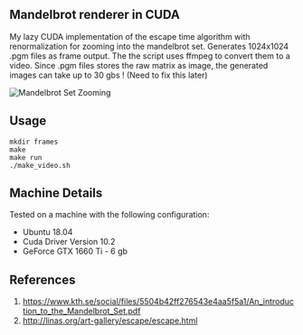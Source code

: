 ## Mandelbrot renderer in CUDA

My lazy CUDA implementation of the escape time algorithm with renormalization for zooming into the mandelbrot set. Generates 1024x1024 .pgm files as frame output. The the script uses ffmpeg to convert them to a video. Since .pgm files stores the raw matrix as image, the generated images can take up to 30 gbs ! (Need to fix this later) 

![Mandelbrot Set Zooming](mandelbrot.gif)

## Usage

~~~~
mkdir frames
make
make run
./make_video.sh
~~~~

## Machine Details

Tested on a machine with the following configuration:
- Ubuntu 18.04
- Cuda Driver Version 10.2
- GeForce GTX 1660 Ti - 6 gb

## References
1. https://www.kth.se/social/files/5504b42ff276543e4aa5f5a1/An_introduction_to_the_Mandelbrot_Set.pdf
2. http://linas.org/art-gallery/escape/escape.html